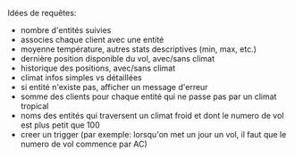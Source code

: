 Idées de requêtes:
- nombre d'entités suivies
- associes chaque client avec une entité
- moyenne température, autres stats descriptives (min, max, etc.)
- dernière position disponible du vol, avec/sans climat
- historique des positions, avec/sans climat
- climat infos simples vs détaillées
- si entité n'existe pas, afficher un message d'erreur
- somme des clients pour chaque entité qui ne passe pas par un climat tropical
- noms des entités qui traversent un climat froid et dont le numero de vol est plus petit que 100
- creer un trigger (par exemple: lorsqu'on met un jour un vol, il faut que le numero de vol commence par AC)
